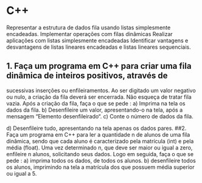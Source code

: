 # C++
Representar a estrutura de dados fila usando listas simplesmente encadeadas. Implementar operações com filas dinâmicas Realizar aplicações com listas simplesmente encadeadas Identificar vantagens e desvantagens de listas lineares encadeadas e listas lineares sequenciais.


## 1. Faça um programa em C++ para criar uma fila dinâmica de inteiros positivos, através de
sucessivas inserções ou enfileiramentos. Ao ser digitado um valor negativo ou nulo, a criação
da fila deverá ser encerrada. Não esqueça de tratar fila vazia. Após a criação da fila, faça o que
se pede :
a) Imprima na tela os dados da fila.
b) Desenfileire um valor, apresentando-o na tela, após a mensagem “Elemento
desenfileirado“.
c) Conte o número de dados da fila.

d) Desenfileire tudo, apresentando na tela apenas os dados pares.
##2. Faça um programa em C++ para ler a quantidade n de alunos de uma fila dinâmica, sendo
que cada aluno é caracterizado pela matrícula (int) e pela média (float). Uma vez determinado
n, que deve ser maior ou igual a zero, enfileire n alunos, solicitando seus dados. Logo em
seguida, faça o que se pede :
a) imprima todos os dados, de todos os alunos.
b) desenfileire todos os alunos, imprimindo na tela a matrícula dos que possuem média
superior ou igual a 5. 
